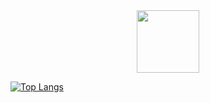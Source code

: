 <!--
**NavodBW/NavodBW** is a ✨ _special_ ✨ repository because its `README.md` (this file) appears on your GitHub profile.

Here are some ideas to get you started:

- 🔭 I’m currently working on ...
- 🌱 I’m currently learning ...
- 👯 I’m looking to collaborate on ...
- 🤔 I’m looking for help with ...
- 💬 Ask me about ...
- 📫 How to reach me: ...
- 😄 Pronouns: ...
- ⚡ Fun fact: ...
-->
<div id="header" align="center">
  <img src="https://media.giphy.com/media/MeJgB3yMMwIaHmKD4z/giphy.gif" width="100"/>
</div>
<div id="header" align="center">
<img src="https://komarev.com/ghpvc/?username=NavodBW&style=flat-square&color=blue" alt=""/>
  </div>

  [![Top Langs](https://github-readme-stats.vercel.app/api/top-langs/?username=NavodBW&langs_count=10&hide_progress=true&theme=tokyonight)](https://github.com/NavodBW/github-readme-stats)
 

